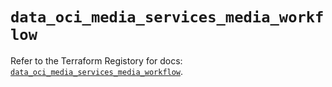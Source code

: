 # `data_oci_media_services_media_workflow`

Refer to the Terraform Registory for docs: [`data_oci_media_services_media_workflow`](https://registry.terraform.io/providers/oracle/oci/6.18.0/docs/data-sources/media_services_media_workflow).
